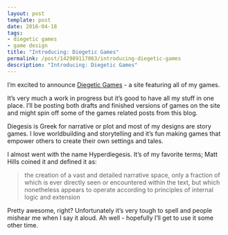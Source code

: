 ```yaml
---
layout: post
template: post
date: 2016-04-18
tags:
- diegetic games
- game design
title: "Introducing: Diegetic Games"
permalink: /post/142989117063/introducing-diegetic-games
description: "Introducing: Diegetic Games"
---
```

<p>I’m excited to announce <a href="http://diegeticgames.com/">Diegetic Games</a>&nbsp;- a site featuring all of my games.</p><p>It’s very much a work in progress but it’s good to have all my stuff in one place. I’ll be posting both drafts and finished versions of games on the site and might spin off some of the games related posts from this blog.</p><p>Diegesis is Greek for narrative or plot and most of my designs are story games. I love worldbuilding and storytelling and it’s fun making games that empower others to create their own settings and tales.</p><p>I almost went with the name Hyperdiegesis. It’s of my favorite terms; Matt Hills coined it and defined it as:</p><blockquote><p>the creation of a vast and detailed narrative space, only a fraction of which is ever directly seen or encountered within the text, but which nonetheless appears to operate according to principles of internal logic and extension<br></p></blockquote><p>Pretty awesome, right? Unfortunately it’s very tough to spell and people mishear me when I say it aloud. Ah well - hopefully I’ll get to use it some other time.</p>